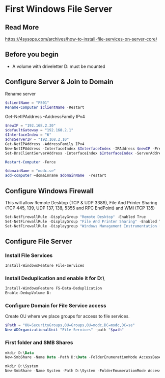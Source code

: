 # First Windows File Server 

## Read More
https://4sysops.com/archives/how-to-install-file-services-on-server-core/

## Before you begin

  * A volume with driveletter D: must be mounted

## Configure Server & Join to Domain

Rename server

```powershell
$clientName = "FS01"
Rename-Computer $clientName -Restart
```

Get-NetIPAddress -AddressFamily IPv4

```powershell
$newIP = "192.168.2.30"
$defaultGateway = "192.168.2.1"
$InterfaceIndex = "6"
$dnsServerIP = "192.168.2.10"
Get-NetIPAddress -AddressFamily IPv4
New-NetIPAddress -InterfaceIndex $InterfaceIndex -IPAddress $newIP -PrefixLength 24 -DefaultGateway $defaultGateway
Set-DnsClientServerAddress -InterfaceIndex $InterfaceIndex -ServerAddresses ($dnsServerIP,"8.8.8.8")

Restart-Computer -Force
```

```powershell
$domainName = "modc.se"
add-computer –domainname $domainName  -restart
```

## Configure Windows Firewall
This will allow Remote Desktop (TCP & UDP 3389), File And Printer Sharing (TCP 445, 139, UDP 137, 138, 5355 and RPC EndPoint) and WMI (TCP 135)

```powershell
Set-NetFirewallRule -DisplayGroup "Remote Desktop" -Enabled True
Set-NetFirewallRule -DisplayGroup "File And Printer Sharing" -Enabled True
Set-NetFirewallRule -Displaygroup "Windows Management Instrumentation (WMI)" -Enabled True
```

## Configure File Server 

### Install File Services

```powershell
Install-WindowsFeature File-Services
```

### Install Deduplication and enable it for D:\

```powershell
Install-WindowsFeature FS-Data-Deduplication
Enable-DedupVolume D:
```

### Configure Domain for File Service access
Create OU where we place groups for access to file services.

```powershell
$Path = "OU=SecurityGroups,OU=Groups,OU=modc,DC=modc,DC=se"
New-ADOrganizationalUnit "File-Services" –path "$path"
```




### First folder and SMB Shares

```powershell
mkdir D:\Data
New-SmbShare -Name Data -Path D:\Data -FolderEnumerationMode AccessBased -CachingMode Documents -EncryptData $True -FullAccess "modc\Domain Admins" -ReadAccess "modc\Domain Users"

mkdir D:\System
New-SmbShare -Name System -Path D:\System -FolderEnumerationMode AccessBased -CachingMode Documents -EncryptData $True -FullAccess "modc\Domain Admins" -ReadAccess "modc\Domain Users"
```